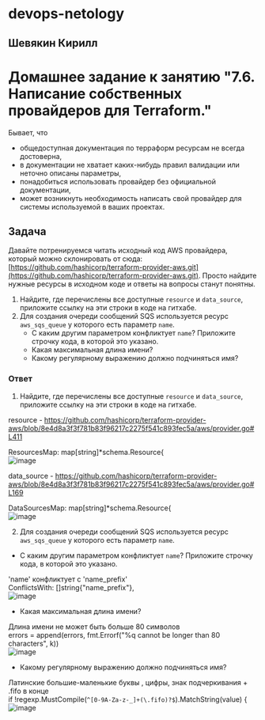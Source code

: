 # devops-netology  
## Шевякин Кирилл  

# Домашнее задание к занятию "7.6. Написание собственных провайдеров для Terraform."

Бывает, что 
* общедоступная документация по терраформ ресурсам не всегда достоверна,
* в документации не хватает каких-нибудь правил валидации или неточно описаны параметры,
* понадобиться использовать провайдер без официальной документации,
* может возникнуть необходимость написать свой провайдер для системы используемой в ваших проектах.   

## Задача
Давайте потренируемся читать исходный код AWS провайдера, который можно склонировать от сюда: 
[https://github.com/hashicorp/terraform-provider-aws.git](https://github.com/hashicorp/terraform-provider-aws.git).
Просто найдите нужные ресурсы в исходном коде и ответы на вопросы станут понятны.  


1. Найдите, где перечислены все доступные `resource` и `data_source`, приложите ссылку на эти строки в коде на 
гитхабе.   
1. Для создания очереди сообщений SQS используется ресурс `aws_sqs_queue` у которого есть параметр `name`. 
    * С каким другим параметром конфликтует `name`? Приложите строчку кода, в которой это указано.
    * Какая максимальная длина имени? 
    * Какому регулярному выражению должно подчиняться имя? 

### Ответ

1) Найдите, где перечислены все доступные `resource` и `data_source`, приложите ссылку на эти строки в коде на 
гитхабе.   

resource - https://github.com/hashicorp/terraform-provider-aws/blob/8e4d8a3f3f781b83f96217c2275f541c893fec5a/aws/provider.go#L411  

ResourcesMap: map[string]*schema.Resource{  
![image](https://user-images.githubusercontent.com/93198418/178953130-94eabc88-8144-4f4f-8b37-19ed88fedc05.png)  

data_source - https://github.com/hashicorp/terraform-provider-aws/blob/8e4d8a3f3f781b83f96217c2275f541c893fec5a/aws/provider.go#L169  

DataSourcesMap: map[string]*schema.Resource{  
![image](https://user-images.githubusercontent.com/93198418/178953477-4d20ea7d-600d-4468-9dfc-0ad17b953a89.png)  

2) Для создания очереди сообщений SQS используется ресурс `aws_sqs_queue` у которого есть параметр `name`.  

- С каким другим параметром конфликтует `name`? Приложите строчку кода, в которой это указано.  

'name' конфликтует с 'name_prefix'  
ConflictsWith: []string{"name_prefix"},  
![image](https://user-images.githubusercontent.com/93198418/178954510-38087ac7-1263-4885-8bfa-3a3eed06cbee.png)  

- Какая максимальная длина имени?  

Длина имени не может быть больше 80 символов  
errors = append(errors, fmt.Errorf("%q cannot be longer than 80 characters", k))  
![image](https://user-images.githubusercontent.com/93198418/178955256-5125fd73-6f51-47b9-9095-921c0d4dd5d0.png)  

- Какому регулярному выражению должно подчиняться имя?  

Латинские большие-маленькие буквы , цифры, знак подчеркивания + .fifo в конце  
if !regexp.MustCompile(`^[0-9A-Za-z-_]+(\.fifo)?$`).MatchString(value) {  
![image](https://user-images.githubusercontent.com/93198418/178957153-719b5f24-6651-4529-ad30-e6082e696bae.png)  



